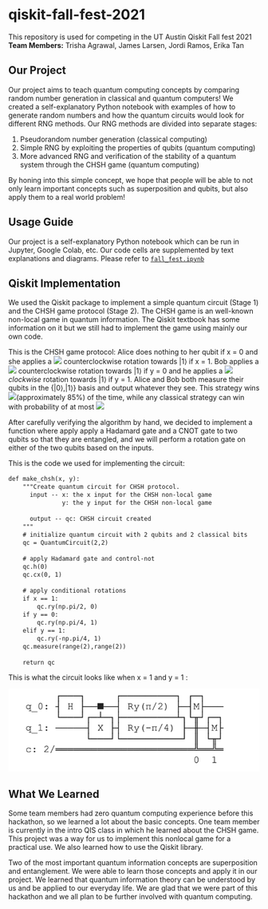 # qiskit-fall-fest-2021
This repository is used for competing in the UT Austin Qiskit Fall fest 2021\
 **Team Members:** Trisha Agrawal, James Larsen, Jordi Ramos, Erika Tan

## Our Project
Our project aims to teach quantum computing concepts by comparing random number generation in classical and quantum computers! We created a self-explanatory Python notebook with examples of how to generate random numbers and how the quantum circuits would look for different RNG methods. Our RNG methods are divided into separate stages: 

1. Pseudorandom number generation (classical computing)
2. Simple RNG by exploiting the properties of qubits (quantum computing)
3. More advanced RNG and verification of the stability of a quantum system through the CHSH game (quantum computing)

By honing into this simple concept, we hope that people will be able to not only learn important concepts such as superposition and qubits, but also apply them to a real world problem!

## Usage Guide
Our project is a self-explanatory Python notebook which can be run in Jupyter, Google Colab, etc. Our code cells are supplemented by text explanations and diagrams. Please refer to [`fall_fest.ipynb`](fall_fest.ipynb)

## Qiskit Implementation

We used the Qiskit package to implement a simple quantum circuit (Stage 1) and the CHSH game protocol (Stage 2). The CHSH game is an well-known non-local game in quantum information. The Qiskit textbook has some information on it but we still had to implement the game using mainly our own code.

This is the CHSH game protocol: Alice does nothing to her qubit if x = 0 and she applies a <img src="https://render.githubusercontent.com/render/math?math=\frac{\pi}{4}"> counterclockwise rotation towards |1⟩ if x = 1. Bob applies a <img src="https://render.githubusercontent.com/render/math?math=\frac{\pi}{8}"> counterclockwise rotation towards |1⟩ if y = 0 and he applies a <img src="https://render.githubusercontent.com/render/math?math=\frac{\pi}{8}"> *clockwise* rotation towards |1⟩ if y = 1. Alice and Bob both measure 
their qubits in the {|0⟩,|1⟩} basis and output whatever they see. 
This strategy wins <img src="https://render.githubusercontent.com/render/math?math=\cos^2\left(\frac{\pi}{8}\right)">(approximately 85%) of the time, 
while any classical strategy can win with probability of at most <img src="https://render.githubusercontent.com/render/math?math=\frac{3}{4}">

After carefully verifying the algorithm by hand, we decided to implement a function where apply apply a Hadamard gate and a CNOT gate to two qubits so that they are entangled, and we will perform a rotation gate on either of the two qubits based on the inputs.

This is the code we used for implementing the circuit:
```
def make_chsh(x, y):
    """Create quantum circuit for CHSH protocol.
      input -- x: the x input for the CHSH non-local game
               y: the y input for the CHSH non-local game

      output -- qc: CHSH circuit created
    """
    # initialize quantum circuit with 2 qubits and 2 classical bits
    qc = QuantumCircuit(2,2)

    # apply Hadamard gate and control-not
    qc.h(0)
    qc.cx(0, 1)
    
    # apply conditional rotations
    if x == 1:
        qc.ry(np.pi/2, 0)
    if y == 0:
        qc.ry(np.pi/4, 1)
    elif y == 1:
        qc.ry(-np.pi/4, 1)
    qc.measure(range(2),range(2))
    
    return qc
```
This is what the circuit looks like when x = 1 and y = 1 :

![](pictures/CHSH.png)


## What We Learned
Some team members had zero quantum computing experience before this hackathon, so we learned a lot about the basic concepts. One team member is currently in the intro QIS class in which he learned about the CHSH game. This project was a way for us to implement this nonlocal game for a practical use. We also learned how to use the Qiskit library.

Two of the most important quantum information concepts are superposition and entanglement. We were able to learn those concepts and apply it in our project. We learned that quantum information theory can be understood by us and be applied to our everyday life. We are glad that we were part of this hackathon and we all plan to be further involved with quantum computing.
